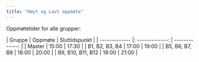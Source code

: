 ```yaml
---
title: "Høyt og Lavt oppmøte"
---
```


Oppmøtetider for alle grupper:

| Gruppe                    | Oppmøte   | Sluttidspunkt  |
| -------------                  |: -------------: | -------------:        |
| Master                      | 15:00         | 17:30               |
| B1, B2, B3, B4          | 17:00         | 19:00               |
| B5, B6, B7, B8          | 18:00         | 20:00               |
| B9, B10, B11, B12    | 19:00        | 21:00                |